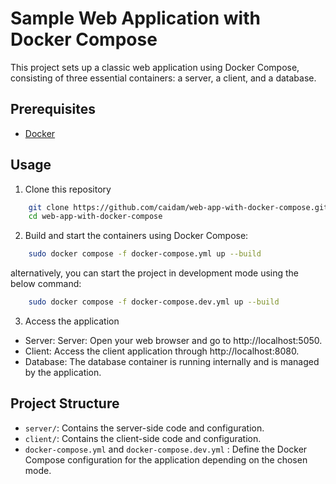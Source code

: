 # Sample Web Application with Docker Compose

This project sets up a classic web application using Docker Compose, consisting of three essential containers: a server, a client, and a database.

## Prerequisites

- [Docker](https://www.docker.com/get-started)

## Usage

1. Clone this repository
``` bash
    git clone https://github.com/caidam/web-app-with-docker-compose.git
    cd web-app-with-docker-compose
```

2. Build and start the containers using Docker Compose:

```bash
    sudo docker compose -f docker-compose.yml up --build
```

alternatively, you can start the project in development mode using the below command:

```bash
    sudo docker compose -f docker-compose.dev.yml up --build
```

3. Access the application
- Server: Server: Open your web browser and go to http://localhost:5050.
- Client: Access the client application through http://localhost:8080.
- Database: The database container is running internally and is managed by the application.


## Project Structure

- `server/`: Contains the server-side code and configuration.
- `client/`: Contains the client-side code and configuration.
- `docker-compose.yml` and `docker-compose.dev.yml` : Define the Docker Compose configuration for the application depending on the chosen mode.


